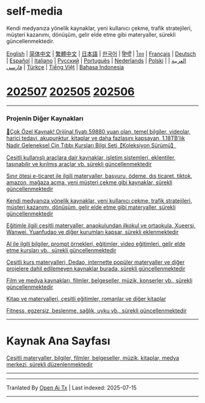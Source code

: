 # self-media
Kendi medyanıza yönelik kaynaklar, yeni kullanıcı çekme, trafik stratejileri, müşteri kazanımı, dönüşüm, gelir elde etme gibi materyaller, sürekli güncellenmektedir.

[English](https://openaitx.github.io/view.html?user=mswnlz&project=self-media&lang=en) | [简体中文](https://openaitx.github.io/view.html?user=mswnlz&project=self-media&lang=zh-CN) | [繁體中文](https://openaitx.github.io/view.html?user=mswnlz&project=self-media&lang=zh-TW) | [日本語](https://openaitx.github.io/view.html?user=mswnlz&project=self-media&lang=ja) | [한국어](https://openaitx.github.io/view.html?user=mswnlz&project=self-media&lang=ko) | [हिन्दी](https://openaitx.github.io/view.html?user=mswnlz&project=self-media&lang=hi) | [ไทย](https://openaitx.github.io/view.html?user=mswnlz&project=self-media&lang=th) | [Français](https://openaitx.github.io/view.html?user=mswnlz&project=self-media&lang=fr) | [Deutsch](https://openaitx.github.io/view.html?user=mswnlz&project=self-media&lang=de) | [Español](https://openaitx.github.io/view.html?user=mswnlz&project=self-media&lang=es) | [Italiano](https://openaitx.github.io/view.html?user=mswnlz&project=self-media&lang=it) | [Русский](https://openaitx.github.io/view.html?user=mswnlz&project=self-media&lang=ru) | [Português](https://openaitx.github.io/view.html?user=mswnlz&project=self-media&lang=pt) | [Nederlands](https://openaitx.github.io/view.html?user=mswnlz&project=self-media&lang=nl) | [Polski](https://openaitx.github.io/view.html?user=mswnlz&project=self-media&lang=pl) | [العربية](https://openaitx.github.io/view.html?user=mswnlz&project=self-media&lang=ar) | [فارسی](https://openaitx.github.io/view.html?user=mswnlz&project=self-media&lang=fa) | [Türkçe](https://openaitx.github.io/view.html?user=mswnlz&project=self-media&lang=tr) | [Tiếng Việt](https://openaitx.github.io/view.html?user=mswnlz&project=self-media&lang=vi) | [Bahasa Indonesia](https://openaitx.github.io/view.html?user=mswnlz&project=self-media&lang=id)



# [202507](https://raw.githubusercontent.com/mswnlz/self-media/main/202507.md) [202505](https://raw.githubusercontent.com/mswnlz/self-media/main/202505.md) [202506](https://raw.githubusercontent.com/mswnlz/self-media/main/202506.md)

---------------
### Projenin Diğer Kaynakları

[🎁Çok Özel Kaynak! Orijinal fiyatı 59880 yuan olan, temel bilgiler, videolar, harici tedavi, akupunktur, kitaplar ve daha fazlasını kapsayan, 1.18TB'lık Nadir Geleneksel Çin Tıbbı Kursları Bilgi Seti【Koleksiyon Sürümü】](https://github.com/mswnlz/chinese-traditional)

[Çeşitli kullanışlı araçlara dair kaynaklar, işletim sistemleri, eklentiler, taşınabilir ve kırılmış araçlar vb. sürekli güncellenmektedir](https://github.com/mswnlz/tools)


[Sınır ötesi e-ticaret ile ilgili materyaller, başvuru, ödeme, dış ticaret, tiktok, amazon, mağaza açma, yeni müşteri çekme gibi kaynaklar, sürekli güncellenmektedir](https://github.com/mswnlz/cross-border)

[Kendi medyanıza yönelik kaynaklar, yeni kullanıcı çekme, trafik stratejileri, müşteri kazanımı, dönüşüm, gelir elde etme gibi materyaller, sürekli güncellenmektedir](https://github.com/mswnlz/self-media)

[Eğitimle ilgili çeşitli materyaller, anaokulundan ilkokul ve ortaokula, Xueersi, Wanwei, Yuanfudao ve diğer kurumları kapsar, sürekli eklenmektedir](https://github.com/mswnlz/edu-knowlege)

[AI ile ilgili bilgiler, prompt örnekleri, eğitimler, video eğitimleri, gelir elde etme kursları vb., sürekli güncellenmektedir](https://github.com/mswnlz/AIknowledge)

[Çeşitli kurs materyalleri, Dedao, internette popüler materyaller ve diğer projelere dahil edilemeyen kaynaklar burada, sürekli güncellenmektedir](https://github.com/mswnlz/curriculum)

[Film ve medya kaynakları, filmler, belgeseller, müzik, konserler vb., sürekli güncellenmektedir](https://github.com/mswnlz/movies)

[Kitap ve materyalleri, çeşitli eğitimler, romanlar ve diğer kitaplar](https://github.com/mswnlz/book)


[Fitness, egzersiz, beslenme, sağlık, uyku vb., sürekli güncellenmektedir](https://github.com/mswnlz/healthy)


---------------

# Kaynak Ana Sayfası
[Çeşitli materyaller, bilgiler, filmler, belgeseller, müzik, kitaplar, medya merkezi, sürekli düzenlenmektedir](https://github.com/mswnlz)

---------------


---

Tranlated By [Open Ai Tx](https://github.com/OpenAiTx/OpenAiTx) | Last indexed: 2025-07-15

---